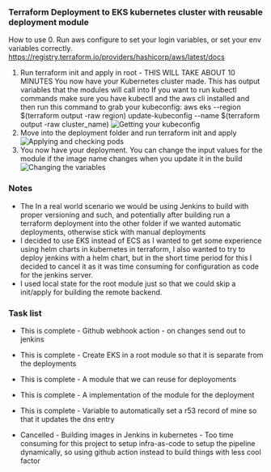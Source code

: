 ### Terraform Deployment to EKS kubernetes cluster with reusable deployment module
How to use
0. Run aws configure to set your login variables, or set your env variables correctly.
    https://registry.terraform.io/providers/hashicorp/aws/latest/docs
1. Run terraform init and apply in root - THIS WILL TAKE ABOUT 10 MINUTES
    You now have your Kubernetes cluster made.  This has output variables that the modules will call into
    If you want to run kubectl commands make sure you have kubectl and the aws cli installed and then run this command to grab your kubeconfig:
        aws eks --region $(terraform output -raw region) update-kubeconfig --name $(terraform output -raw cluster_name)
        ![Getting your kubeconfig](https://github.com/[kjblanchard]/[reponame]/blob/[branch]/image.jpg?raw=true)
2. Move into the deployment folder and run terraform init and apply
        ![Applying and checking pods](https://github.com/[kjblanchard]/[reponame]/blob/[branch]/image.jpg?raw=true)
3. You now have your deployment.  You can change the input values for the module if the image name changes when you update it in the build
        ![Changing the variables](https://github.com/[kjblanchard]/[reponame]/blob/[branch]/image.jpg?raw=true)

### Notes
- The In a real world scenario we would be using Jenkins to build with proper versioning and such, and potentially after building run a terraform deployment into the other folder if we wanted automatic deployments, otherwise stick with manual deployments
- I decided to use EKS instead of ECS as I wanted to get some experience using helm charts in kubernetes in terraform, I also wanted to try to deploy jenkins with a helm chart, but in the short time period for this I decided to cancel it as it was time consuming for configuration as code for the jenkins server.
- I used local state for the root module just so that we could skip a init/apply for building the remote backend.

### Task list
- This is complete - Github webhook action - on changes send out to jenkins
- This is complete - Create EKS in a root module so that it is separate from the deployments
- This is complete - A module that we can reuse for deployoments
- This is complete - A implementation of the module for the deployment
- This is complete - Variable to automatically set a r53 record of mine so that it updates the dns entry

- Cancelled - Building images in Jenkins in kubernetes - Too time consuming for this project to setup infra-as-code to setup the pipeline dynamically, so using github action instead to build things with less cool factor